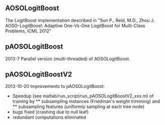 AOSOLogitBoost
--------
The LogitBoost implementation described in "Sun P., Reid, M.D., Zhou J. AOSO-LogitBoost: Adaptive One-Vs-One LogitBoost for Multi-Class Problems, ICML 2012"


pAOSOLogitBoost
--------
2013-7
Parallel version (multi-threaded) of AOSOLogitBoost.


pAOSOLogitBoostV2
--------
2013-10-20
Improvements to pAOSOLogitBoost:
* Speedup (see matlab/run_script/run_pAOSOLogitBoostV2_xxx.m) of training by 
  ** subsampling instances (Friedman's weight trimming) and 
  ** subsampling features (uniformly sampling at each tree node)
* bugs fixed (crashing due to null leaf)
* redundant computations eliminated
